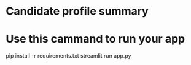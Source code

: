 # Candidate profile summary 

# Use this cammand to run your app

pip install -r requirements.txt
streamlit run app.py
